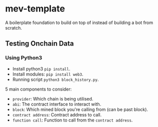 # mev-template

A boilerplate foundation to build on top of instead of building a bot from scratch.

## Testing Onchain Data

### Using Python3

- Install python3 `pip install`.
- Install modules: `pip install web3`.
- Running script `python3 block_history.py`.

5 main components to consider:

- `provider`: Which chain is being utilised.
- `abi`: The contract interface to interact with.
- `block`: Which mined block you're calling from (can be past block).
- `contract address`: Contract address to call.
- `function call`: Function to call from the `contract address`.
